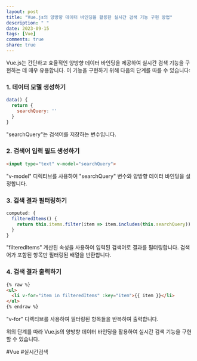 ```yaml
---
layout: post
title: "Vue.js의 양방향 데이터 바인딩을 활용한 실시간 검색 기능 구현 방법"
description: " "
date: 2023-09-15
tags: [Vue]
comments: true
share: true
---
```


Vue.js는 간단하고 효율적인 양방향 데이터 바인딩을 제공하여 실시간 검색 기능을 구현하는 데 매우 유용합니다. 이 기능을 구현하기 위해 다음의 단계를 따를 수 있습니다:

### 1. 데이터 모델 생성하기
```javascript
data() {
  return {
    searchQuery: ''
  }
}
```
"searchQuery"는 검색어를 저장하는 변수입니다.

### 2. 검색어 입력 필드 생성하기
```html
<input type="text" v-model="searchQuery">
```
"v-model" 디렉티브를 사용하여 "searchQuery" 변수와 양방향 데이터 바인딩을 설정합니다.

### 3. 검색 결과 필터링하기
```javascript
computed: {
  filteredItems() {
    return this.items.filter(item => item.includes(this.searchQuery))
  }
}
```
"filteredItems" 계산된 속성을 사용하여 입력된 검색어로 결과를 필터링합니다. 검색어가 포함된 항목만 필터링된 배열을 반환합니다.

### 4. 검색 결과 출력하기
```html
{% raw %}
<ul>
  <li v-for="item in filteredItems" :key="item">{{ item }}</li>
</ul>
{% endraw %}
```
"v-for" 디렉티브를 사용하여 필터링된 항목들을 반복하여 출력합니다.

위의 단계를 따라 Vue.js의 양방향 데이터 바인딩을 활용하여 실시간 검색 기능을 구현할 수 있습니다.

#Vue #실시간검색